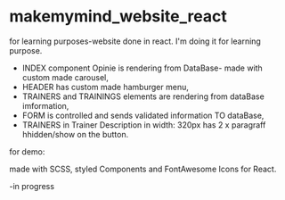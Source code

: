 # makemymind_website_react
for learning purposes-website done in react. I'm doing it for learning purpose. 

- INDEX component Opinie is rendering from DataBase- made with custom made carousel,
- HEADER has custom made hamburger menu,
- TRAINERS and TRAININGS elements are rendering from dataBase imformation,
- FORM is controlled and sends validated information TO dataBase,
- TRAINERS in Trainer Description in width: 320px has 2 x paragraff hhidden/show on the button.

for demo:

made with SCSS, styled Components and FontAwesome Icons for React.

-in progress
